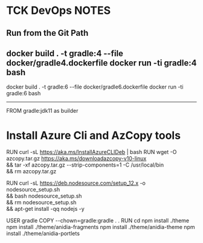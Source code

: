 # TCK DevOps NOTES

## Run from the Git Path

docker build . -t gradle:4 --file docker/gradle4.dockerfile
docker run -ti gradle:4 bash
---
docker build . -t gradle:6 --file docker/gradle6.dockerfile
docker run -ti gradle:6 bash

---

FROM gradle:jdk11 as builder

# Install Azure Cli and AzCopy tools
RUN curl -sL https://aka.ms/InstallAzureCLIDeb | bash
RUN wget -O azcopy.tar.gz https://aka.ms/downloadazcopy-v10-linux \
 && tar -xf azcopy.tar.gz --strip-components=1 -C /usr/local/bin \
    && rm azcopy.tar.gz

RUN curl -sL https://deb.nodesource.com/setup_12.x -o nodesource_setup.sh \
 && bash nodesource_setup.sh \
 && rm nodesource_setup.sh \
 && apt-get install -qq nodejs -y

USER gradle
COPY --chown=gradle:gradle . .
RUN cd 
npm install ./theme 
npm install ./theme/anidia-fragments
npm install ./theme/anidia-theme
npm install ./theme/anidia-portlets

